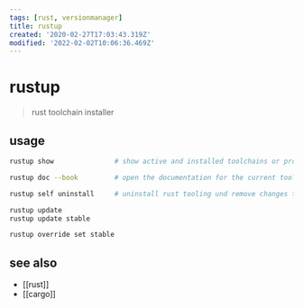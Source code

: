 ```yaml
---
tags: [rust, versionmanager]
title: rustup
created: '2020-02-27T17:03:43.319Z'
modified: '2022-02-02T10:06:36.469Z'
---
```


# rustup

> rust toolchain installer

## usage

```sh
rustup show               # show active and installed toolchains or profiles

rustup doc --book         # open the documentation for the current toolchain

rustup self uninstall     # uninstall rust tooling und remove changes to .bashrc etc

rustup update
rustup update stable

rustup override set stable
```

## see also

- [[rust]]
- [[cargo]]
